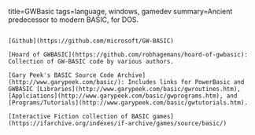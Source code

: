 title=GWBasic
tags=language, windows, gamedev
summary=Ancient predecessor to modern BASIC, for DOS.
~~~~~~

[Github](https://github.com/microsoft/GW-BASIC)

[Hoard of GWBASIC](https://github.com/robhagemans/hoard-of-gwbasic): Collection of GW-BASIC code by various authors.

[Gary Peek's BASIC Source Code Archive](http://www.garypeek.com/basic/): Includes links for PowerBasic and GWBASIC [Libraries](http://www.garypeek.com/basic/gwroutines.htm), [Applciations](http://www.garypeek.com/basic/gwprograms.htm), and [Programs/Tutorials](http://www.garypeek.com/basic/gwtutorials.htm).

[Interactive Fiction collection of BASIC games](https://ifarchive.org/indexes/if-archive/games/source/basic/)
